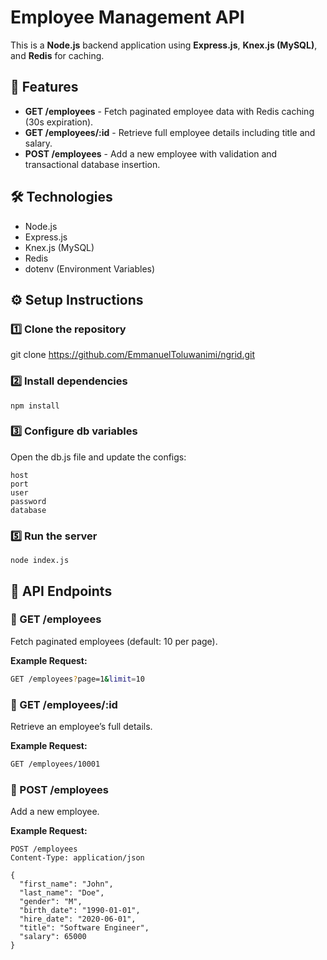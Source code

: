 # Employee Management API

This is a **Node.js** backend application using **Express.js**, **Knex.js (MySQL)**, and **Redis** for caching.

## 🚀 Features
- **GET /employees** - Fetch paginated employee data with Redis caching (30s expiration).
- **GET /employees/:id** - Retrieve full employee details including title and salary.
- **POST /employees** - Add a new employee with validation and transactional database insertion.

## 🛠 Technologies
- Node.js
- Express.js
- Knex.js (MySQL)
- Redis
- dotenv (Environment Variables)

## ⚙️ Setup Instructions
### 1️⃣ Clone the repository

git clone <https://github.com/EmmanuelToluwanimi/ngrid.git>

### 2️⃣ Install dependencies

```
npm install
```

### 3️⃣ Configure db variables
Open the db.js file and update the configs:

```
host
port
user
password
database
```


### 5️⃣ Run the server
```
node index.js
```

## 📖 API Endpoints

### 🔹 GET /employees
Fetch paginated employees (default: 10 per page).

**Example Request:**
```sh
GET /employees?page=1&limit=10
```

### 🔹 GET /employees/:id
Retrieve an employee’s full details.

**Example Request:**
```sh
GET /employees/10001
```

### 🔹 POST /employees
Add a new employee.

**Example Request:**
```
POST /employees
Content-Type: application/json

{
  "first_name": "John",
  "last_name": "Doe",
  "gender": "M",
  "birth_date": "1990-01-01",
  "hire_date": "2020-06-01",
  "title": "Software Engineer",
  "salary": 65000
}
```
